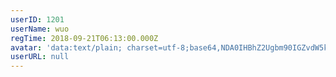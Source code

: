 ```yaml
---
userID: 1201
userName: wuo
regTime: 2018-09-21T06:13:00.000Z
avatar: 'data:text/plain; charset=utf-8;base64,NDA0IHBhZ2Ugbm90IGZvdW5kCg=='
userURL: null
---
```



